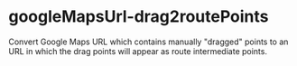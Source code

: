 # googleMapsUrl-drag2routePoints
Convert Google Maps URL which contains manually "dragged" points to an URL in which the drag points will appear as route intermediate points.
